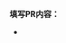 <!-- 请务必在创建PR前，在右侧 Labels 选项中加上label的其中一个: [feature]、[bug] 。以便于Actions自动生成Releases时自动对PR进行归类。-->

**填写PR内容：**

-
